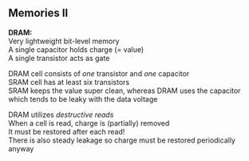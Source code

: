 ## Memories II
**DRAM:**  
Very lightweight bit-level memory  
A single capacitor holds charge (= value)  
A single transistor acts as gate  

DRAM cell consists of *one* transistor and *one* capacitor  
SRAM cell has at least six transistors  
SRAM keeps the value super clean, whereas DRAM uses the
capacitor which tends to be leaky with the data voltage  

DRAM utilizes *destructive reads*  
When a cell is read, charge is (partially) removed  
It must be restored after each read!  
There is also steady leakage so charge must be restored
periodically anyway  
